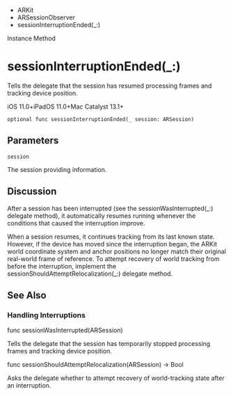 

- ARKit
- ARSessionObserver
-  sessionInterruptionEnded(\_:) 

Instance Method

# sessionInterruptionEnded(\_:)

Tells the delegate that the session has resumed processing frames and tracking device position.

iOS 11.0+iPadOS 11.0+Mac Catalyst 13.1+

``` source
optional func sessionInterruptionEnded(_ session: ARSession)
```

## Parameters 

`session`  

The session providing information.

## Discussion

After a session has been interrupted (see the sessionWasInterrupted(_:) delegate method), it automatically resumes running whenever the conditions that caused the interruption improve.

When a session resumes, it continues tracking from its last known state. However, if the device has moved since the interruption began, the ARKit world coordinate system and anchor positions no longer match their original real-world frame of reference. To attempt recovery of world tracking from before the interruption, implement the sessionShouldAttemptRelocalization(_:) delegate method.

## See Also

### Handling Interruptions

func sessionWasInterrupted(ARSession)

Tells the delegate that the session has temporarily stopped processing frames and tracking device position.

func sessionShouldAttemptRelocalization(ARSession) -> Bool

Asks the delegate whether to attempt recovery of world-tracking state after an interruption.

